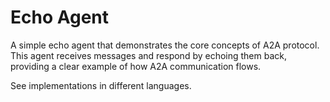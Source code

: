 # Echo Agent

A simple echo agent that demonstrates the core concepts of A2A protocol. This agent receives messages and respond by echoing them back, providing a clear example of how A2A communication flows.

See implementations in different languages.
